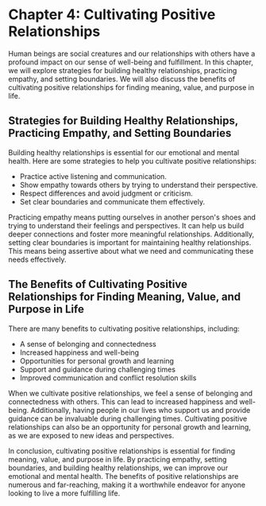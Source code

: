Chapter 4: Cultivating Positive Relationships
=============================================

Human beings are social creatures and our relationships with others have a profound impact on our sense of well-being and fulfillment. In this chapter, we will explore strategies for building healthy relationships, practicing empathy, and setting boundaries. We will also discuss the benefits of cultivating positive relationships for finding meaning, value, and purpose in life.

Strategies for Building Healthy Relationships, Practicing Empathy, and Setting Boundaries
-----------------------------------------------------------------------------------------

Building healthy relationships is essential for our emotional and mental health. Here are some strategies to help you cultivate positive relationships:

* Practice active listening and communication.
* Show empathy towards others by trying to understand their perspective.
* Respect differences and avoid judgment or criticism.
* Set clear boundaries and communicate them effectively.

Practicing empathy means putting ourselves in another person's shoes and trying to understand their feelings and perspectives. It can help us build deeper connections and foster more meaningful relationships. Additionally, setting clear boundaries is important for maintaining healthy relationships. This means being assertive about what we need and communicating these needs effectively.

The Benefits of Cultivating Positive Relationships for Finding Meaning, Value, and Purpose in Life
--------------------------------------------------------------------------------------------------

There are many benefits to cultivating positive relationships, including:

* A sense of belonging and connectedness
* Increased happiness and well-being
* Opportunities for personal growth and learning
* Support and guidance during challenging times
* Improved communication and conflict resolution skills

When we cultivate positive relationships, we feel a sense of belonging and connectedness with others. This can lead to increased happiness and well-being. Additionally, having people in our lives who support us and provide guidance can be invaluable during challenging times. Cultivating positive relationships can also be an opportunity for personal growth and learning, as we are exposed to new ideas and perspectives.

In conclusion, cultivating positive relationships is essential for finding meaning, value, and purpose in life. By practicing empathy, setting boundaries, and building healthy relationships, we can improve our emotional and mental health. The benefits of positive relationships are numerous and far-reaching, making it a worthwhile endeavor for anyone looking to live a more fulfilling life.
